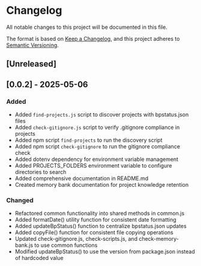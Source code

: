 # Changelog

All notable changes to this project will be documented in this file.

The format is based on [Keep a Changelog](https://keepachangelog.com/en/1.0.0/),
and this project adheres to [Semantic Versioning](https://semver.org/spec/v2.0.0.html).

## [Unreleased]

## [0.0.2] - 2025-05-06

### Added
- Added `find-projects.js` script to discover projects with bpstatus.json files
- Added `check-gitignore.js` script to verify .gitignore compliance in projects
- Added npm script `find-projects` to run the discovery script
- Added npm script `check-gitignore` to run the gitignore compliance check
- Added dotenv dependency for environment variable management
- Added PROJECTS_FOLDERS environment variable to configure directories to search
- Added comprehensive documentation in README.md
- Created memory bank documentation for project knowledge retention

### Changed
- Refactored common functionality into shared methods in common.js
- Added formatDate() utility function for consistent date formatting
- Added updateBpStatus() function to centralize bpstatus.json updates
- Added copyFile() function for consistent file copying operations
- Updated check-gitignore.js, check-scripts.js, and check-memory-bank.js to use common functions
- Modified updateBpStatus() to use the version from package.json instead of hardcoded value
